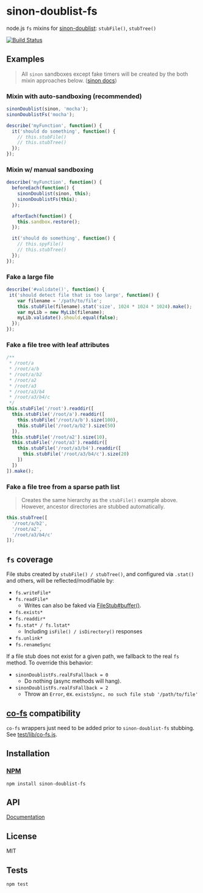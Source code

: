 # sinon-doublist-fs

node.js `fs` mixins for [sinon-doublist](https://github.com/codeactual/sinon-doublist): `stubFile()`, `stubTree()`

[![Build Status](https://travis-ci.org/codeactual/sinon-doublist-fs.png)](https://travis-ci.org/codeactual/sinon-doublist-fs)

## Examples

> All `sinon` sandboxes except fake timers will be created by the both mixin approaches below. ([sinon docs](http://sinonjs.org/docs/#sandbox))

### Mixin with auto-sandboxing (recommended)

```js
sinonDoublist(sinon, 'mocha');
sinonDoublistFs('mocha');

describe('myFunction', function() {
  it('should do something', function() {
    // this.stubFile()
    // this.stubTree()
  });
});
```

### Mixin w/ manual sandboxing

```js
describe('myFunction', function() {
  beforeEach(function() {
    sinonDoublist(sinon, this);
    sinonDoublistFs(this);
  });

  afterEach(function() {
    this.sandbox.restore();
  });

  it('should do something', function() {
    // this.spyFile()
    // this.stubTree()
  });
});
```

### Fake a large file

```js
describe('#validate()', function() {
 it('should detect file that is too large', function() {
    var filename = '/path/to/file';
    this.stubFile(filename).stat('size', 1024 * 1024 * 1024).make();
    var myLib = new MyLib(filename);
    myLib.validate().should.equal(false);
  });
});
```

### Fake a file tree with leaf attributes

```js
/**
 * /root/a
 * /root/a/b
 * /root/a/b2
 * /root/a2
 * /root/a3
 * /root/a3/b4
 * /root/a3/b4/c
 */
this.stubFile('/root').readdir([
  this.stubFile('/root/a').readdir([
    this.stubFile('/root/a/b').size(100),
    this.stubFile('/root/a/b2').size(50)
  ]),
  this.stubFile('/root/a2').size(10),
  this.stubFile('/root/a3').readdir([
    this.stubFile('/root/a3/b4').readdir([
      this.stubFile('/root/a3/b4/c').size(20)
    ])
  ])
]).make();
```

### Fake a file tree from a sparse path list

> Creates the same hierarchy as the `stubFile()` example above. However, ancestor directories are stubbed automatically.

```js
this.stubTree([
  '/root/a/b2',
  '/root/a2',
  '/root/a3/b4/c'
]);
```

## `fs` coverage

File stubs created by `stubFile() / stubTree()`, and configured via `.stat()` and others, will be reflected/modifiable by:

* `fs.writeFile*`
* `fs.readFile*`
  * Writes can also be faked via [FileStub#buffer()](docs/sinonDoublistFs.md).
* `fs.exists*`
* `fs.readdir*`
* `fs.stat* / fs.lstat*`
  * Including `isFile() / isDirectory()` responses
* `fs.unlink*`
* `fs.renameSync`

If a file stub does not exist for a given path, we fallback to the real `fs` method. To override this behavior:

* `sinonDoublistFs.realFsFallback = 0`
  * Do nothing (async methods will hang).
* `sinonDoublistFs.realFsFallback = 2`
  * Throw an `Error`, ex. `existsSync, no such file stub '/path/to/file'`

## [co-fs](https://github.com/visionmedia/co-fs) compatibility

`co-fs` wrappers just need to be added prior to `sinon-doublist-fs` stubbing. See [test/lib/co-fs.js](test/lib/co-fs.js).

## Installation

### [NPM](https://npmjs.org/package/sinon-doublist-fs)

    npm install sinon-doublist-fs

## API

[Documentation](docs/sinonDoublistFs.md)

## License

  MIT

## Tests

    npm test
